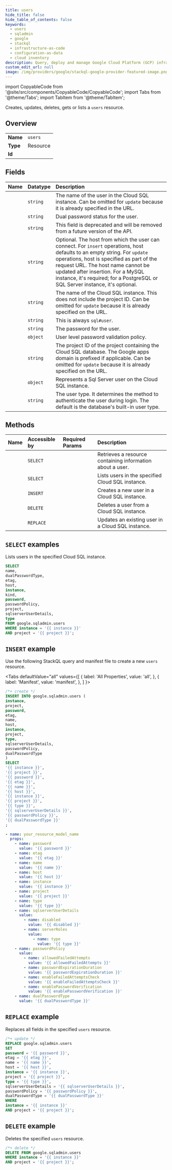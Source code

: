 ```yaml
---
title: users
hide_title: false
hide_table_of_contents: false
keywords:
  - users
  - sqladmin
  - google
  - stackql
  - infrastructure-as-code
  - configuration-as-data
  - cloud inventory
description: Query, deploy and manage Google Cloud Platform (GCP) infrastructure and resources using SQL
custom_edit_url: null
image: /img/providers/google/stackql-google-provider-featured-image.png
---
```


import CopyableCode from '@site/src/components/CopyableCode/CopyableCode';
import Tabs from '@theme/Tabs';
import TabItem from '@theme/TabItem';

Creates, updates, deletes, gets or lists a <code>users</code> resource.

## Overview
<table><tbody>
<tr><td><b>Name</b></td><td><code>users</code></td></tr>
<tr><td><b>Type</b></td><td>Resource</td></tr>
<tr><td><b>Id</b></td><td><CopyableCode code="google.sqladmin.users" /></td></tr>
</tbody></table>

## Fields
| Name | Datatype | Description |
|:-----|:---------|:------------|
| <CopyableCode code="name" /> | `string` | The name of the user in the Cloud SQL instance. Can be omitted for `update` because it is already specified in the URL. |
| <CopyableCode code="dualPasswordType" /> | `string` | Dual password status for the user. |
| <CopyableCode code="etag" /> | `string` | This field is deprecated and will be removed from a future version of the API. |
| <CopyableCode code="host" /> | `string` | Optional. The host from which the user can connect. For `insert` operations, host defaults to an empty string. For `update` operations, host is specified as part of the request URL. The host name cannot be updated after insertion. For a MySQL instance, it's required; for a PostgreSQL or SQL Server instance, it's optional. |
| <CopyableCode code="instance" /> | `string` | The name of the Cloud SQL instance. This does not include the project ID. Can be omitted for `update` because it is already specified on the URL. |
| <CopyableCode code="kind" /> | `string` | This is always `sql#user`. |
| <CopyableCode code="password" /> | `string` | The password for the user. |
| <CopyableCode code="passwordPolicy" /> | `object` | User level password validation policy. |
| <CopyableCode code="project" /> | `string` | The project ID of the project containing the Cloud SQL database. The Google apps domain is prefixed if applicable. Can be omitted for `update` because it is already specified on the URL. |
| <CopyableCode code="sqlserverUserDetails" /> | `object` | Represents a Sql Server user on the Cloud SQL instance. |
| <CopyableCode code="type" /> | `string` | The user type. It determines the method to authenticate the user during login. The default is the database's built-in user type. |

## Methods
| Name | Accessible by | Required Params | Description |
|:-----|:--------------|:----------------|:------------|
| <CopyableCode code="get" /> | `SELECT` | <CopyableCode code="instance, name, project" /> | Retrieves a resource containing information about a user. |
| <CopyableCode code="list" /> | `SELECT` | <CopyableCode code="instance, project" /> | Lists users in the specified Cloud SQL instance. |
| <CopyableCode code="insert" /> | `INSERT` | <CopyableCode code="instance, project" /> | Creates a new user in a Cloud SQL instance. |
| <CopyableCode code="delete" /> | `DELETE` | <CopyableCode code="instance, project" /> | Deletes a user from a Cloud SQL instance. |
| <CopyableCode code="update" /> | `REPLACE` | <CopyableCode code="instance, project" /> | Updates an existing user in a Cloud SQL instance. |

## `SELECT` examples

Lists users in the specified Cloud SQL instance.

```sql
SELECT
name,
dualPasswordType,
etag,
host,
instance,
kind,
password,
passwordPolicy,
project,
sqlserverUserDetails,
type
FROM google.sqladmin.users
WHERE instance = '{{ instance }}'
AND project = '{{ project }}'; 
```

## `INSERT` example

Use the following StackQL query and manifest file to create a new <code>users</code> resource.

<Tabs
    defaultValue="all"
    values={[
        { label: 'All Properties', value: 'all', },
        { label: 'Manifest', value: 'manifest', },
    ]
}>
<TabItem value="all">

```sql
/*+ create */
INSERT INTO google.sqladmin.users (
instance,
project,
password,
etag,
name,
host,
instance,
project,
type,
sqlserverUserDetails,
passwordPolicy,
dualPasswordType
)
SELECT 
'{{ instance }}',
'{{ project }}',
'{{ password }}',
'{{ etag }}',
'{{ name }}',
'{{ host }}',
'{{ instance }}',
'{{ project }}',
'{{ type }}',
'{{ sqlserverUserDetails }}',
'{{ passwordPolicy }}',
'{{ dualPasswordType }}'
;
```
</TabItem>
<TabItem value="manifest">

```yaml
- name: your_resource_model_name
  props:
    - name: password
      value: '{{ password }}'
    - name: etag
      value: '{{ etag }}'
    - name: name
      value: '{{ name }}'
    - name: host
      value: '{{ host }}'
    - name: instance
      value: '{{ instance }}'
    - name: project
      value: '{{ project }}'
    - name: type
      value: '{{ type }}'
    - name: sqlserverUserDetails
      value:
        - name: disabled
          value: '{{ disabled }}'
        - name: serverRoles
          value:
            - name: type
              value: '{{ type }}'
    - name: passwordPolicy
      value:
        - name: allowedFailedAttempts
          value: '{{ allowedFailedAttempts }}'
        - name: passwordExpirationDuration
          value: '{{ passwordExpirationDuration }}'
        - name: enableFailedAttemptsCheck
          value: '{{ enableFailedAttemptsCheck }}'
        - name: enablePasswordVerification
          value: '{{ enablePasswordVerification }}'
    - name: dualPasswordType
      value: '{{ dualPasswordType }}'

```
</TabItem>
</Tabs>

## `REPLACE` example

Replaces all fields in the specified <code>users</code> resource.

```sql
/*+ update */
REPLACE google.sqladmin.users
SET 
password = '{{ password }}',
etag = '{{ etag }}',
name = '{{ name }}',
host = '{{ host }}',
instance = '{{ instance }}',
project = '{{ project }}',
type = '{{ type }}',
sqlserverUserDetails = '{{ sqlserverUserDetails }}',
passwordPolicy = '{{ passwordPolicy }}',
dualPasswordType = '{{ dualPasswordType }}'
WHERE 
instance = '{{ instance }}'
AND project = '{{ project }}';
```

## `DELETE` example

Deletes the specified <code>users</code> resource.

```sql
/*+ delete */
DELETE FROM google.sqladmin.users
WHERE instance = '{{ instance }}'
AND project = '{{ project }}';
```
